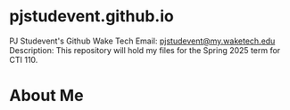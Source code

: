 # pjstudevent.github.io
 PJ Studevent's Github Wake Tech
 Email: pjstudevent@my.waketech.edu
 Description:  This repository will hold my files for the Spring 2025 term for CTI 110.
<br>
<h1>About Me</h1>